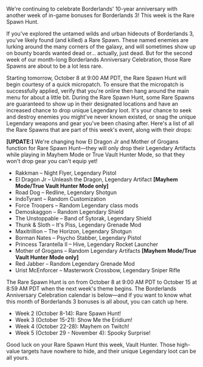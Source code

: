 We're continuing to celebrate Borderlands' 10-year anniversary with another week of in-game bonuses for Borderlands 3! This week is the Rare Spawn Hunt.

If you've explored the untamed wilds and urban hideouts of Borderlands 3, you've likely found (and killed) a Rare Spawn. These named enemies are lurking around the many corners of the galaxy, and will sometimes show up on bounty boards wanted dead or… actually, just dead. But for the second week of our month-long Borderlands Anniversary Celebration, those Rare Spawns are about to be a lot less rare.

Starting tomorrow, October 8 at 9:00 AM PDT, the Rare Spawn Hunt will begin courtesy of a quick micropatch. To ensure that the micropatch is successfully applied, verify that you're online then hang around the main menu for about a little bit. During the Rare Spawn Hunt, some Rare Spawns are guaranteed to show up in their designated locations and have an increased chance to drop unique Legendary loot. It's your chance to seek and destroy enemies you might've never known existed, or snag the unique Legendary weapons and gear you've been chasing after. Here's a list of all the Rare Spawns that are part of this week's event, along with their drops:

**[UPDATE:]** We're changing how El Dragon Jr and Mother of Grogans function for Rare Spawn Hunt—they will only drop their Legendary Artifacts while playing in Mayhem Mode or True Vault Hunter Mode, so that they won't drop gear you can't equip yet! 

- Rakkman – Night Flyer, Legendary Pistol
- El Dragon Jr – Unleash the Dragon, Legendary Artifact **[Mayhem Mode/True Vault Hunter Mode only]**
- Road Dog – Redline, Legendary Shotgun
- IndoTyrant – Random Customization
- Force Troopers – Random Legendary class mods
- Demoskaggon – Random Legendary Shield
- The Unstoppable – Band of Sytorak, Legendary Shield
- Thunk & Sloth – It's Piss, Legendary Grenade Mod
- Maxitrillion – The Horizon, Legendary Shotgun
- Borman Nates – Psycho Stabber, Legendary Pistol
- Princess Tarantella II – Hive, Legendary Rocket Launcher
- Mother of Grogans – Random Legendary Artifacts **[Mayhem Mode/True Vault Hunter Mode only]**
- Red Jabber – Random Legendary Grenade Mod
- Urist McEnforcer – Masterwork Crossbow, Legendary Sniper Rifle

The Rare Spawn Hunt is on from October 8 at 9:00 AM PDT to October 15 at 8:59 AM PDT when the next week's theme begins. The Borderlands Anniversary Celebration calendar is below—and if you want to know what this month of Borderlands 3 bonuses is all about, you can catch up here.

- Week 2 (October 8-14): Rare Spawn Hunt!
- Week 3 (October 15-21): Show Me the Eridium!
- Week 4 (October 22-28): Mayhem on Twitch!
- Week 5 (October 29 - November 4): Spooky Surprise!

Good luck on your Rare Spawn Hunt this week, Vault Hunter. Those high-value targets have nowhere to hide, and their unique Legendary loot can be all yours.
